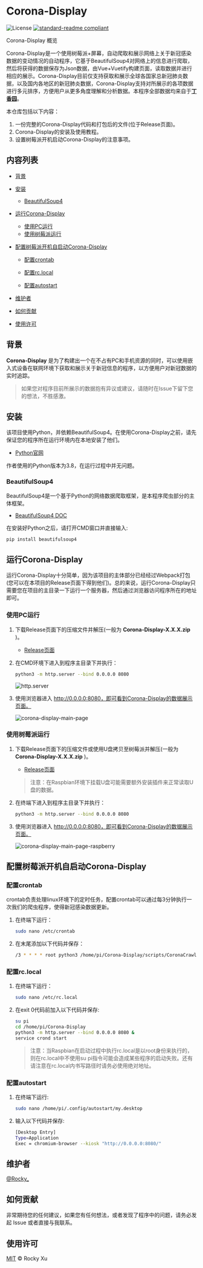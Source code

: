 # Corona-Display

![License](https://img.shields.io/badge/license-MIT-green.svg) [![standard-readme compliant](https://img.shields.io/badge/readme%20style-standard-brightgreen.svg?style=flat-square)](https://github.com/RichardLitt/standard-readme)

Corona-Display 概览

Corona-Display是一个使用树莓派+屏幕，自动爬取和展示网络上关于新冠感染数据的变动情况的自动程序，它基于BeautifulSoup4对网络上的信息进行爬取，然后将获得的数据保存为Json数据，由Vue+Vuetify构建页面，读取数据并进行相应的展示。Corona-Display目前仅支持获取和展示全球各国家总新冠肺炎数据，以及国内各地区的新冠肺炎数据，Corona-Display支持对所展示的各项数据进行多元排序，方便用户从更多角度理解和分析数据。本程序全部数据均来自于[**丁香园**](https://ncov.dxy.cn/ncovh5/view/pneumonia)。

本仓库包括以下内容：

1. 一份完整的Corona-Display代码和打包后的文件(位于Release页面)。
2. Corona-Display的安装及使用教程。
3. 设置树莓派开机启动Corona-Display的注意事项。

## 内容列表

- [背景](#背景)

- [安装](#安装)
  
  - [BeautifulSoup4](#BeautifulSoup4)
  
- [运行Corona-Display](#运行Corona-Display)
  - [使用PC运行](#使用PC运行)
  - [使用树莓派运行](使用树莓派运行)
  
- [配置树莓派开机自启动Corona-Display](#配置树莓派开机自启动Corona-Display)

  - [配置crontab](#配置crontab)

  - [配置rc.local](#配置rc.local)
  - [配置autostart](#配置autostart)

- [维护者](#维护者)

- [如何贡献](#如何贡献)

- [使用许可](#使用许可)

## 背景

**Corona-Display** 是为了构建出一个在不占有PC和手机资源的同时，可以使用嵌入式设备在联网环境下获取和展示关于新冠信息的程序，以方便用户对新冠数据的实时追踪。

> 如果您对程序目前所展示的数据抱有异议或建议，请随时在Issue下留下您的想法，不胜感激。

## 安装

该项目使用Python，并依赖BeautifulSoup4。在使用Corona-Display之前，请先保证您的程序所在运行环境内在本地安装了他们。

- [Python官网](https://www.python.org/)

作者使用的Python版本为3.8，在运行过程中并无问题。

### BeautifulSoup4

BeautifulSoup4是一个基于Python的网络数据爬取框架，是本程序爬虫部分的主体框架。

- [BeautifulSoup4 DOC](https://www.crummy.com/software/BeautifulSoup/bs4/doc/)

在安装好Python之后，请打开CMD窗口并直接输入:

```sh
pip install beautifulsoup4
```

## 运行Corona-Display

运行Corona-Display十分简单，因为该项目的主体部分已经经过Webpack打包(您可以在本项目的Release页面下得到他们)。总的来说，运行Corona-Display只需要您在项目的主目录一下运行一个服务器，然后通过浏览器访问程序所在的地址即可。

### 使用PC运行

1. 下载Release页面下的压缩文件并解压(一般为 **Corona-Display-X.X.X.zip** )。

   - [Release页面](https://github.com/RockyXRQ/Corona-Display/releases/tag/1.0.0)

2. 在CMD环境下进入到程序主目录下并执行：

   ```sh
   python3 -m http.server --bind 0.0.0.0 8080
   ```

   ![http.server](C:\Personal\University\Code\HTML+CSS+JS\corona-display\public\assets\http.server.png)

3. 使用浏览器进入 http://0.0.0.0:8080，即可看到Corona-Display的数据展示页面。

   ![corona-display-main-page](C:\Personal\University\Code\HTML+CSS+JS\corona-display\public\assets\corona-display-main-page.png)

### 使用树莓派运行

1. 下载Release页面下的压缩文件或使用U盘拷贝至树莓派并解压(一般为 **Corona-Display-X.X.X.zip** )。

   - [Release页面](https://github.com/RockyXRQ/Corona-Display/releases/tag/1.0.0)

   > 注意：在Raspbian环境下挂载U盘可能需要额外安装插件来正常读取U盘的数据。

2. 在终端下进入到程序主目录下并执行：

   ```sh
   python3 -m http.server --bind 0.0.0.0 8080
   ```

3. 使用浏览器进入 http://0.0.0.0:8080，即可看到Corona-Display的数据展示页面。

   ![corona-display-main-page-raspberry](C:\Personal\University\Code\HTML+CSS+JS\corona-display\public\assets\corona-display-main-page-raspberry.png)

## 配置树莓派开机自启动Corona-Display

### 配置crontab

crontab负责处理linux环境下的定时任务，配置crontab可以通过每3分钟执行一次我们的爬虫程序，使得新冠感染数据更新。

1. 在终端下运行：

   ```sh
   sudo nano /etc/crontab
   ```

2. 在末尾添加以下代码并保存：

   ```sh
   /3 * * * * root python3 /home/pi/Corona-Display/scripts/CoronaCrawler.py
   ```

### 配置rc.local

1. 在终端下运行：

   ```sh
   sudo nano /etc/rc.local
   ```

2. 在exit 0代码前加入以下代码并保存:

   ```sh
   su pi
   cd /home/pi/Corona-Display
   python3 -m http.server --bind 0.0.0.0 8080 &
   service crond start
   ```

   > 注意：当Raspbian在启动过程中执行rc.local是以root身份来执行的，则在rc.local中不使用su pi指令可能会造成某些程序的启动失败。还有请注意在rc.local内书写路径时请务必使用绝对地址。

### 配置autostart

1. 在终端下运行:

   ```sh
   sudo nano /home/pi/.config/autostart/my.desktop
   ```

2. 输入以下代码并保存:

   ```sh
   [Desktop Entry]
   Type=Application
   Exec = chromium-browser --kiosk "http://0.0.0.0:8080/"
   ```

## 维护者

[@Rocky_](https://github.com/RockyXRQ)

## 如何贡献

非常期待您的任何建议，如果您有任何想法，或者发现了程序中的问题，请务必发起 Issue 或者直接与我联系。

## 使用许可

[MIT](LICENSE) © Rocky Xu